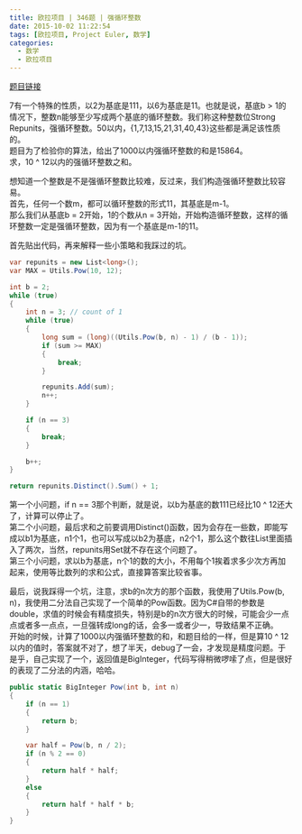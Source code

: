 ```yaml
---
title: 欧拉项目 | 346题 | 强循环整数
date: 2015-10-02 11:22:54
tags: [欧拉项目, Project Euler, 数学]
categories:
  - 数学
  - 欧拉项目
---
```

[题目链接](https://projecteuler.net/problem=346 "Problem 346 - Project Euler")

7有一个特殊的性质，以2为基底是111，以6为基底是11。也就是说，基底b > 1的情况下，整数n能够至少写成两个基底的循环整数。我们称这种整数位Strong Repunits，强循环整数。50以内，{1,7,13,15,21,31,40,43}这些都是满足该性质的。  
题目为了检验你的算法，给出了1000以内强循环整数的和是15864。  
求，10 ^ 12以内的强循环整数之和。

想知道一个整数是不是强循环整数比较难，反过来，我们构造强循环整数比较容易。  
首先，任何一个数m，都可以循环整数的形式11，其基底是m-1。  
那么我们从基底b = 2开始，1的个数从n = 3开始，开始构造循环整数，这样的循环整数一定是强循环整数，因为有一个基底是m-1的11。  

首先贴出代码，再来解释一些小策略和我踩过的坑。  
``` csharp
var repunits = new List<long>();
var MAX = Utils.Pow(10, 12);

int b = 2;
while (true)
{
    int n = 3; // count of 1
    while (true)
    {
        long sum = (long)((Utils.Pow(b, n) - 1) / (b - 1));
        if (sum >= MAX)
        {
            break;
        }

        repunits.Add(sum);
        n++;
    }

    if (n == 3)
    {
        break;
    }

    b++;
}

return repunits.Distinct().Sum() + 1;
```

第一个小问题，if n == 3那个判断，就是说，以b为基底的数111已经比10 ^ 12还大了，计算可以停止了。  
第二个小问题，最后求和之前要调用Distinct()函数，因为会存在一些数，即能写成以b1为基底，n1个1，也可以写成以b2为基底，n2个1，那么这个数往List里面插入了两次，当然，repunits用Set就不存在这个问题了。  
第三个小问题，求以b为基底，n个1的数的大小，不用每个1挨着求多少次方再加起来，使用等比数列的求和公式，直接算答案比较省事。

最后，说我踩得一个坑，注意，求b的n次方的那个函数，我使用了Utils.Pow(b, n)，我使用二分法自己实现了一个简单的Pow函数。因为C#自带的参数是double，求值的时候会有精度损失，特别是b的n次方很大的时候，可能会少一点点或者多一点点，一旦强转成long的话，会多一或者少一，导致结果不正确。  
开始的时候，计算了1000以内强循环整数的和，和题目给的一样，但是算10 ^ 12以内的值时，答案就不对了，想了半天，debug了一会，才发现是精度问题。于是乎，自己实现了一个，返回值是BigInteger，代码写得稍微啰嗦了点，但是很好的表现了二分法的内涵，哈哈。  
``` csharp
public static BigInteger Pow(int b, int n)
{
    if (n == 1)
    {
        return b;
    }

    var half = Pow(b, n / 2);
    if (n % 2 == 0)
    {
        return half * half;
    }
    else
    {
        return half * half * b;
    }
}
```